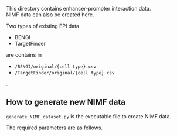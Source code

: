 This directory contains enhancer-promoter interaction data.  
NIMF data can also be created here.

Two types of existing EPI data
- BENGI
- TargetFinder

are contains in
- `/BENGI/original/{cell type}.csv`
- `/TargetFinder/original/{cell type}.csv`

.

## How to generate new NIMF data
`generate_NIMF_dataset.py` is the executable file to create NIMF data.

The required parameters are as follows.


